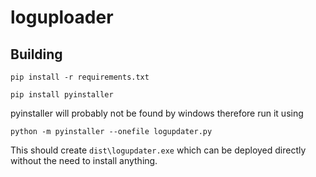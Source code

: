 # loguploader

## Building

`pip install -r requirements.txt`

`pip install pyinstaller`

pyinstaller will probably not be found by windows therefore run it using

`python -m pyinstaller --onefile logupdater.py`
 
 This should create `dist\logupdater.exe` which can be deployed directly without the need to install anything.
